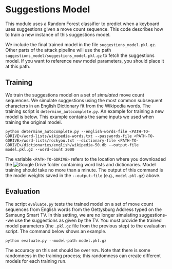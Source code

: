 # Suggestions Model
This module uses a Random Forest classifier to predict when a keyboard uses suggestions given a move count sequence. This code describes how to train a new instance of this suggestions model.

We include the final trained model in the file `suggestions_model.pkl.gz`. Other parts of the attack pipeline will use the path `suggestions_model/suggestions_model.pkl.gz` to fetch the suggestions model. If you want to reference new model parameters, you should place it at this path.

## Training
We train the suggestions model on a set of *simulated* move count sequences. We simulate suggestions using the most common subsequent characters in an English Dictionary fit from the Wikipedia words. The training script is `determine_autocomplete.py`. An example for training a new model is below. This example contains the same inputs we used when training the original model.
```
python determine_autocomplete.py --english-words-file <PATH-TO-GDRIVE>/word-lists/wikipedia-words.txt --passwords-file <PATH-TO-GDRIVE>/word-lists/rockyou.txt --dictionary-file <PATH-TO-GDRIVE>/dictionaries/english/wikipedia-50.db --output-file model.pkl.gz --word-count 2000
```
The variable `<PATH-TO-GDRIVE>` refers to the location where you downloaded the ![Google Drive folder](https://drive.google.com/drive/folders/1iBWbk8wqRq2OYdgXhRM71CzBnK5pXcJ3?usp=sharing) containing word lists and dictionaries. Model training should take no more than a minute. The output of this command is the model weights saved in the `--output-file` (e.g., `model.pkl.gz`) above.

## Evaluation
The script `evaluate.py` tests the trained model on a set of move count sequences from English words from the Gettysburg Address typed on the Samsung Smart TV. In this setting, we are no longer simulating suggestions--we use the suggestions as given by the TV. You must provide the trained model parameters (the `.pkl.gz` file from the previous step) to the evaluation script. The command below shows an example.
```
python evaluate.py --model-path model.pkl.gz
```
The accuracy on this set should be over `93%`. Note that there is some randomness in the training process; this randomness can create different models for each training run.
